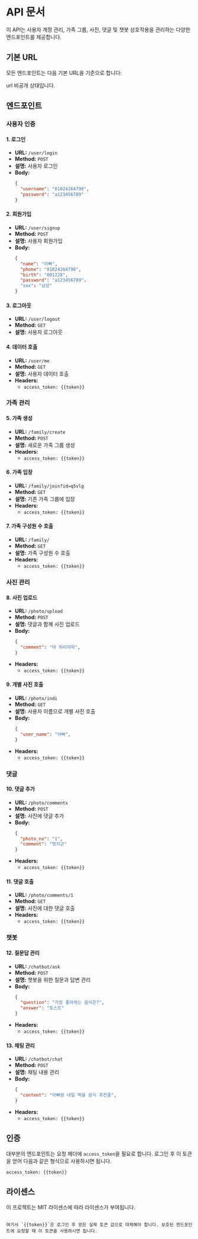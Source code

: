 # API 문서

이 API는 사용자 계정 관리, 가족 그룹, 사진, 댓글 및 챗봇 상호작용을 관리하는 다양한 엔드포인트를 제공합니다.

## 기본 URL
모든 엔드포인트는 다음 기본 URL을 기준으로 합니다:

url 비공개 상태입니다.

## 엔드포인트

### 사용자 인증

#### 1. 로그인
- **URL:** `/user/login`
- **Method:** `POST`
- **설명:** 사용자 로그인
- **Body:**
  ```json
  {
    "username": "01024264799",
    "password": "a123456789"
  }
  ```

#### 2. 회원가입
- **URL:** `/user/signup`
- **Method:** `POST`
- **설명:** 사용자 회원가입
- **Body:**
  ```json
  {
    "name": "아빠",
    "phone": "01024264798",
    "birth": "001228",
    "password": "a123456789".
    "sex": "남성"
  }
  ```

#### 3. 로그아웃
- **URL:** `/user/logout`
- **Method:** `GET`
- **설명:** 사용자 로그아웃

#### 4. 데이터 호출
- **URL:** `/user/me`
- **Method:** `GET`
- **설명:** 사용자 데이터 호출
- **Headers:**
  - `access_token: {{token}}`

### 가족 관리

#### 5. 가족 생성
- **URL:** `/family/create`
- **Method:** `POST`
- **설명:** 새로운 가족 그룹 생성
- **Headers:**
  - `access_token: {{token}}`

#### 6. 가족 입장
- **URL:** `/family/join?id=q5vlg`
- **Method:** `GET`
- **설명:** 기존 가족 그룹에 입장
- **Headers:**
  - `access_token: {{token}}`

#### 7. 가족 구성원 수 호출
- **URL:** `/family/`
- **Method:** `GET`
- **설명:** 가족 구성원 수 호출
- **Headers:**
  - `access_token: {{token}}`

### 사진 관리

#### 8. 사진 업로드
- **URL:** `/photo/upload`
- **Method:** `POST`
- **설명:** 댓글과 함께 사진 업로드
- **Body:**
  ```json
  {
    "comment": "아 허리아파",
  }
  ```
- **Headers:**
  - `access_token: {{token}}`

#### 9. 개별 사진 호출
- **URL:** `/photo/indi`
- **Method:** `GET`
- **설명:** 사용자 이름으로 개별 사진 호출
- **Body:**
  ```json
  {
    "user_name": "아빠",
  }
  ```
- **Headers:**
  - `access_token: {{token}}`

### 댓글

#### 10. 댓글 추가
- **URL:** `/photo/comments`
- **Method:** `POST`
- **설명:** 사진에 댓글 추가
- **Body:**
  ```json
  {
    "photo_no": "1",
    "comment": "멋지군"
  }
  ```
- **Headers:**
  - `access_token: {{token}}`

#### 11. 댓글 호출
- **URL:** `/photo/comments/1`
- **Method:** `GET`
- **설명:** 사진에 대한 댓글 호출
- **Headers:**
  - `access_token: {{token}}`

### 챗봇

#### 12. 질문답 관리
- **URL:** `/chatbot/ask`
- **Method:** `POST`
- **설명:** 챗봇을 위한 질문과 답변 관리
- **Body:**
  ```json
  {
    "question": "가장 좋아하는 음식은?",
    "answer": "토스트"
  }
  ```
- **Headers:**
  - `access_token: {{token}}`

#### 13. 채팅 관리
- **URL:** `/chatbot/chat`
- **Method:** `POST`
- **설명:** 채팅 내용 관리
- **Body:**
  ```json
  {
    "content": "아빠랑 내일 먹을 음식 추천좀",
  }
  ```
- **Headers:**
  - `access_token: {{token}}`

## 인증

대부분의 엔드포인트는 요청 헤더에 `access_token`을 필요로 합니다. 로그인 후 이 토큰을 얻어 다음과 같은 형식으로 사용하시면 됩니다.
```
access_token: {{token}}
```

## 라이센스

이 프로젝트는 MIT 라이센스에 따라 라이센스가 부여됩니다.
```

여기서 `{{token}}`은 로그인 후 얻은 실제 토큰 값으로 대체해야 합니다. 보호된 엔드포인트에 요청할 때 이 토큰을 사용하시면 됩니다.
